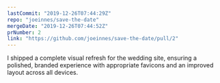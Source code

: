 ```yaml
---
lastCommit: "2019-12-26T07:44:29Z"
repo: "joeinnes/save-the-date"
mergeDate: "2019-12-26T07:44:52Z"
prNumber: 2
link: "https://github.com/joeinnes/save-the-date/pull/2"
---
```


I shipped a complete visual refresh for the wedding site, ensuring a polished, branded experience with appropriate favicons and an improved layout across all devices.